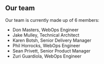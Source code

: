 ## Our team

Our team is currently made up of 6 members:

- Don Masters, WebOps Engineer
- Jake Mulley, Technical Architect
- Karen Botsh, Senior Delivery Manager
- Phil Horrocks, WebOps Engineer
- Sean Privett, Senior Product Manager
- Zuri Guardiola, WebOps Engineer
